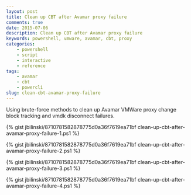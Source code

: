 ```yaml
---
layout: post
title: Clean up CBT after Avamar proxy failure
comments: true
date: 2015-07-06
description: Clean up CBT after Avamar proxy failure
keywords: powershell, vmware, avamar, cbt, proxy
categories:
    - powershell
    - script
    - interactive
    - reference
tags:
    - avamar
    - cbt
    - powercli
slug: clean-cbt-avamar-proxy-failure
---
```


Using brute-force methods to clean up Avamar VMWare proxy change block tracking and vmdk disconnect failures.

{% gist jbilinski/8710781582878775d0a36f7619ea71bf clean-up-cbt-after-avamar-proxy-failure-1.ps1 %}


{% gist jbilinski/8710781582878775d0a36f7619ea71bf clean-up-cbt-after-avamar-proxy-failure-2.ps1 %}


{% gist jbilinski/8710781582878775d0a36f7619ea71bf clean-up-cbt-after-avamar-proxy-failure-3.ps1 %}        


{% gist jbilinski/8710781582878775d0a36f7619ea71bf clean-up-cbt-after-avamar-proxy-failure-4.ps1 %}
